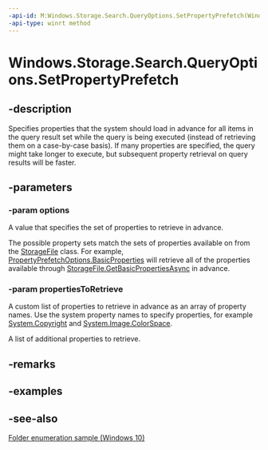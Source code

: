 ```yaml
---
-api-id: M:Windows.Storage.Search.QueryOptions.SetPropertyPrefetch(Windows.Storage.FileProperties.PropertyPrefetchOptions,Windows.Foundation.Collections.IIterable{System.String})
-api-type: winrt method
---
```


<!-- Method syntax
public void SetPropertyPrefetch(Windows.Storage.FileProperties.PropertyPrefetchOptions options, Windows.Foundation.Collections.IIterable<System.String> propertiesToRetrieve)
-->

# Windows.Storage.Search.QueryOptions.SetPropertyPrefetch

## -description
Specifies properties that the system should load in advance for all items in the query result set while the query is being executed (instead of retrieving them on a case-by-case basis). If many properties are specified, the query might take longer to execute, but subsequent property retrieval on query results will be faster.

## -parameters
### -param options
A value that specifies the set of properties to retrieve in advance.

The possible property sets match the sets of properties available on from the [StorageFile](../windows.storage/storagefile.md) class. For example, [PropertyPrefetchOptions.BasicProperties](../windows.storage.fileproperties/propertyprefetchoptions.md) will retrieve all of the properties available through [StorageFile.GetBasicPropertiesAsync](../windows.storage/storagefile_getbasicpropertiesasync_375277280.md) in advance.

### -param propertiesToRetrieve
A custom list of properties to retrieve in advance as an array of property names. Use the system property names to specify properties, for example [System.Copyright](https://docs.microsoft.com/windows/desktop/properties/props-system-copyright) and [System.Image.ColorSpace](https://docs.microsoft.com/windows/desktop/properties/props-system-image-colorspace).

A list of additional properties to retrieve.

## -remarks

## -examples

## -see-also
[Folder enumeration sample (Windows 10)](https://github.com/Microsoft/Windows-universal-samples/tree/master/Samples/FolderEnumeration)
